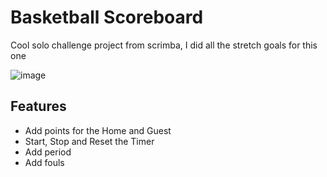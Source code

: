 # Basketball Scoreboard
Cool solo challenge project from scrimba, I did all the stretch goals for this one

![image](https://github.com/rafaelnacle/basketball-scoreboard/assets/54647722/501e0ccd-2654-40d6-aad4-ece818417eea)

## Features
- Add points for the Home and Guest
- Start, Stop and Reset the Timer
- Add period
- Add fouls
